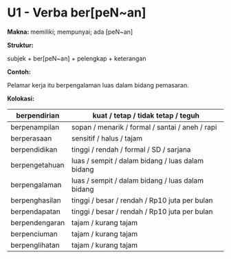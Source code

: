 # U1 - Verba ber\[peN\~an]

**Makna:&#x20;**&#x6D;emiliki; mempunyai; ada \[peN\~an]

**Struktur:**

subjek + ber\[peN\~an] + pelengkap + keterangan

**Contoh:**

Pelamar kerja itu berpengalaman luas dalam bidang pemasaran.

**Kolokasi:**

| berpendirian   | kuat / tetap / tidak tetap / teguh               |
| -------------- | ------------------------------------------------ |
| berpenampilan  | sopan / menarik / formal / santai / aneh / rapi  |
| berperasaan    | sensitif / halus / tajam                         |
| berpendidikan  | tinggi / rendah / formal / SD / sarjana          |
| berpengetahuan | luas / sempit / dalam bidang / luas dalam bidang |
| berpengalaman  | luas / sempit / dalam bidang / luas dalam bidang |
| berpenghasilan | tinggi / besar / rendah / Rp10 juta per bulan    |
| berpendapatan  | tinggi / besar / rendah / Rp10 juta per bulan    |
| berpendengaran | tajam / kurang tajam                             |
| berpenciuman   | tajam / kurang tajam                             |
| berpenglihatan | tajam / kurang tajam                             |
